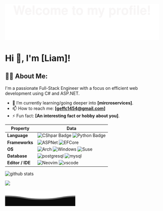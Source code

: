 ![](.assets/Bottom_up.svg)
# Hi 👋, I'm [Liam]!

## 👨‍💻 About Me:

I'm a passionate Full-Stack Engineer with a focus on efficient web development using C# and ASP.NET.  

- 🌱 I’m currently learning/going deeper into **[mircroservices]**.
- 📫 How to reach me: **[geffc1454@gmail.com]**
- ⚡ Fun fact: **[An interesting fact or hobby about you]**.

| Property                                        | Data                                                                                                                                                                                                                                                                                                                                                                                                                                                                                                                                                                                                                                                                                                                                                                                                                                                                                                                                                                                                                                                                                                                                                                                                                                                                                                                                                                                                                                                                                                                                                                                                                                                                                                                                                                                                            |
|-------------------------------------------------|-----------------------------------------------------------------------------------------------------------------------------------------------------------------------------------------------------------------------------------------------------------------------------------------------------------------------------------------------------------------------------------------------------------------------------------------------------------------------------------------------------------------------------------------------------------------------------------------------------------------------------------------------------------------------------------------------------------------------------------------------------------------------------------------------------------------------------------------------------------------------------------------------------------------------------------------------------------------------------------------------------------------------------------------------------------------------------------------------------------------------------------------------------------------------------------------------------------------------------------------------------------------------------------------------------------------------------------------------------------------------------------------------------------------------------------------------------------------------------------------------------------------------------------------------------------------------------------------------------------------------------------------------------------------------------------------------------------------------------------------------------------------------------------------------------------------|
| **Language**                                    | ![CShpar Badge](https://img.shields.io/badge/-csharp-3776AB?style=flat&logo=csharp&logoColor=white) ![Python Badge](https://img.shields.io/badge/-Python-3776AB?style=flat&logo=Python&logoColor=white)                                                                                                                                                                                                                                                                                                                                                                                                                                                                                                                                                                                                                                                                                                                                                                                                                                                                                                                                                                                                                                                                                                                                                                                                                                                                                                                                                                                                                                                                                                                                                                                                         |
| **Frameworks**                                  | ![ASPNet](https://img.shields.io/badge/-ASPNet-3776AB?style=flat-squre&logo=.net&logoColor=purple&labelColor=white&color=white) ![EFCore](https://img.shields.io/badge/-Entity_Framework_Core-3776AB?style=flat-squre&logo=.net&logoColor=purple&labelColor=white&color=white)                                                                                                                                                                                                                                                                                                                                                                                                                                                                                                                                                                                                                                                                                                                                                                                                                                                                                                                                                                                                                                                                                                                                                                                                                                                                                                                                                                                                                                                                                                                                  |
| **OS**                                          | ![Arch](https://img.shields.io/badge/-arch-3776AB?style=for-the-badge&logo=arch-linux&logoColor=1793D1&color=000000) ![Windows](https://img.shields.io/badge/-windows-3776AB?style=for-the-badge&logo=windows&logoColor=1793D1&color=000000) ![Suse](https://img.shields.io/badge/-opensuse-3776AB?style=for-the-badge&logo=opensuse&logoColor=6FB424&color=000000)                                                                                                                                                                                                                                                                                                                                                                                                                                                                                                                                                                                                                                                                                                                                                                                                                                                                                                                                                                                                                                                                                                                                                                                                                                                                                                                                                                                                                                             |
| **Database**                                    | ![postgresql](https://img.shields.io/badge/-postgresql-3776AB?style=for-the-badge&logo=postgresql&logoColor=ffffff&color=3E7E7B) ![mysql](https://img.shields.io/badge/-mysql-3776AB?style=for-the-badge&logo=mysql&logoColor=ffffff&color=015B85)                                                                                                                                                                                                                                                                                                                                                                                                                                                                                                                                                                                                                                                                                                                                                                                                                                                                                                                                                                                                                                                                                                                                                                                                                                                                                                                                                                                                                                                                                                                                                              |
| **Editor / IDE**                                | ![Neovim](https://img.shields.io/badge/-neovim-3776AB?style=for-the-badge&logo=neovim&logoColor=97C800&color=525252) ![vscode](https://img.shields.io/badge/-vscode-3776AB?style=for-the-badge&logo=visual-studio-code&logoColor=3EA6EB&color=525252)                                                                                                                                                                                                                                                                                                                                                                                                                                                                                                                                                                                                                                                                                                                                                                                                                                                                                                                                                                                                                                                                                                                                                                                                                                                                                                                                                                                                                                                                                                                                                           |

![github stats](https://github-readme-stats.vercel.app/api/top-langs/?username=LiamStanDev&theme=radical&layout=compact)

<img src="https://github-readme-streak-stats.herokuapp.com/?user=LiamStanDev"></img>

![](.assets/Bottom_down.svg)
